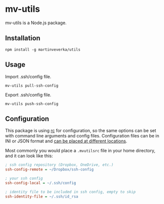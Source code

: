 # mv-utils

mv-utils is a Node.js package.

## Installation

```
npm install -g martinveverka/utils
```

## Usage

Import .ssh/config file.
```
mv-utils pull-ssh-config
```

Export .ssh/config file.
```
mv-utils push-ssh-config
```

## Configuration

This package is using [rc](https://www.npmjs.com/package/rc) for configuration,
so the same options can be set with command line arguments and config files.
Configuration files can be in INI or JSON format and
[can be placed at different locations](https://www.npmjs.com/package/rc#standards).

Most commonly you would place a `.mvutilsrc` file in your home directory,
and it can look like this:

```ini
; ssh config repository (Dropbox, OneDrive, etc.)
ssh-config-remote = ~/Dropbox/ssh-config

; your ssh config
ssh-config-local = ~/.ssh/config

; identity file to be included in ssh config, empty to skip
ssh-identity-file = ~/.ssh/id_rsa
```
